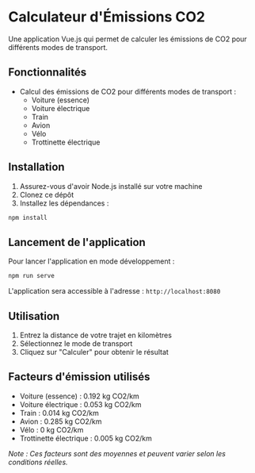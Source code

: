 # Calculateur d'Émissions CO2

Une application Vue.js qui permet de calculer les émissions de CO2 pour différents modes de transport.

## Fonctionnalités

- Calcul des émissions de CO2 pour différents modes de transport :
  - Voiture (essence)
  - Voiture électrique
  - Train
  - Avion
  - Vélo
  - Trottinette électrique

## Installation

1. Assurez-vous d'avoir Node.js installé sur votre machine
2. Clonez ce dépôt
3. Installez les dépendances :
```bash
npm install
```

## Lancement de l'application

Pour lancer l'application en mode développement :
```bash
npm run serve
```

L'application sera accessible à l'adresse : `http://localhost:8080`

## Utilisation

1. Entrez la distance de votre trajet en kilomètres
2. Sélectionnez le mode de transport
3. Cliquez sur "Calculer" pour obtenir le résultat

## Facteurs d'émission utilisés

- Voiture (essence) : 0.192 kg CO2/km
- Voiture électrique : 0.053 kg CO2/km
- Train : 0.014 kg CO2/km
- Avion : 0.285 kg CO2/km
- Vélo : 0 kg CO2/km
- Trottinette électrique : 0.005 kg CO2/km

*Note : Ces facteurs sont des moyennes et peuvent varier selon les conditions réelles.* 